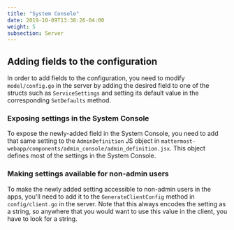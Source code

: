 ```yaml
---
title: "System Console"
date: 2019-10-09T13:38:26-04:00
weight: 5
subsection: Server
---
```


## Adding fields to the configuration

In order to add fields to the configuration, you need to modify `model/config.go` in the server by adding the desired field to one of the structs such as `ServiceSettings` and setting its default value in the corresponding `SetDefaults` method.


### Exposing settings in the System Console

To expose the newly-added field in the System Console, you need to add that same setting to the `AdminDefinition` JS object in `mattermost-webapp/components/admin_console/admin_definition.jsx`. This object defines most of the settings in the System Console.


### Making settings available for non-admin users

To make the newly added setting accessible to non-admin users in the apps, you'll need to add it to the `GenerateClientConfig` method in `config/client.go` in the server. Note that this always encodes the setting as a string, so anywhere that you would want to use this value in the client, you have to look for a string.
